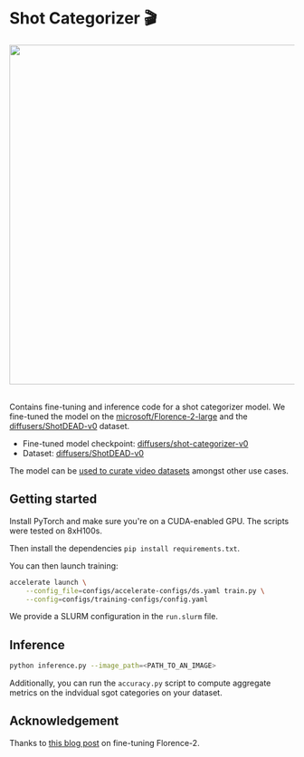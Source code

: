 # Shot Categorizer 🎬

<div align="center">
  <img src="https://huggingface.co/diffusers/shot-categorizer-v0/resolve/main/assets/header.jpg" width=600/>
</div><br>

Contains fine-tuning and inference code for a shot categorizer model. We fine-tuned the model on
the [microsoft/Florence-2-large](https://huggingface.co/microsoft/Florence-2-large) and the
[diffusers/ShotDEAD-v0](https://huggingface.co/datasets/diffusers/ShotDEAD-v0/) dataset.

* Fine-tuned model checkpoint: [diffusers/shot-categorizer-v0](https://huggingface.co/diffusers/shot-categorizer-v0)
* Dataset: [diffusers/ShotDEAD-v0](https://huggingface.co/datasets/diffusers/ShotDEAD-v0/)

The model can be [used to curate video datasets](https://github.com/huggingface/video-dataset-scripts/tree/main/video_processing#add-shot-categories) amongst other use cases. 

## Getting started

Install PyTorch and make sure you're on a CUDA-enabled GPU. The scripts were tested on 8xH100s. 

Then install the dependencies `pip install requirements.txt`.

You can then launch training:

```bash
accelerate launch \
    --config_file=configs/accelerate-configs/ds.yaml train.py \
    --config=configs/training-configs/config.yaml
```

We provide a SLURM configuration in the `run.slurm` file.

## Inference

```bash
python inference.py --image_path=<PATH_TO_AN_IMAGE>
```

Additionally, you can run the `accuracy.py` script to compute aggregate metrics on the indvidual sgot categories on your dataset.

## Acknowledgement

Thanks to [this blog post](https://huggingface.co/blog/finetune-florence2) on fine-tuning Florence-2.
